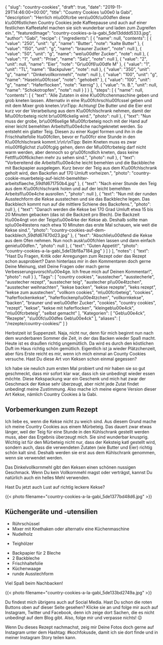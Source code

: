 {
    "slug": "country-cookies",
    "draft": true,
    "date": "2019-11-29T14:46:00+00:00",
    "title": "Country Cookies \u00e0 la Gabi",
    "description": "Herrlich m\u00fcrbe vers\u00fc\u00dfen diese k\u00f6stlichen Country Cookies jede Kaffeepause und auch auf einer festlichen Kaffeetafel machen sie sich wunderbar und laden zum Zugreifen ein.",
    "featuredImage": "country-cookies-a-la-gabi_5de13dddd5333.jpg",
    "author": "Gabi",
    "recipe": {
        "ingredients": [
            {
                "name": null,
                "contents": [
                    {
                        "value": "250",
                        "unit": "g",
                        "name": "Butter",
                        "note": "kalte Butter"
                    },
                    {
                        "value": "150",
                        "unit": "g",
                        "name": "brauner Zucker",
                        "note": null
                    },
                    {
                        "value": "50",
                        "unit": "g",
                        "name": "wei\u00dfer Zucker",
                        "note": null
                    },
                    {
                        "value": "1",
                        "unit": "Prise",
                        "name": "Salz",
                        "note": null
                    },
                    {
                        "value": "2",
                        "unit": null,
                        "name": "Eier",
                        "note": "Gr\u00f6\u00dfe M"
                    },
                    {
                        "value": "1",
                        "unit": "TL",
                        "name": "Backpulver",
                        "note": null
                    },
                    {
                        "value": "350",
                        "unit": "g",
                        "name": "Dinkelvollkornmehl",
                        "note": null
                    },
                    {
                        "value": "100",
                        "unit": "g",
                        "name": "Haseln\u00fcsse",
                        "note": "gehobelt"
                    },
                    {
                        "value": "100",
                        "unit": "g",
                        "name": "Haferflocken",
                        "note": "kernig"
                    },
                    {
                        "value": "n. B.",
                        "unit": null,
                        "name": "Schokotropfen",
                        "note": null
                    }
                ]
            }
        ],
        "steps": [
            {
                "name": null,
                "contents": [
                    {
                        "text": "Alle Zutaten in eine K\u00fcchenmaschine geben und grob kneten lassen. Alternativ in eine R\u00fchrsch\u00fcssel geben und mit dem Mixer grob kneten.\r\nTipp: Achtung! Die Butter und die Eier erst kurz vor der Verarbeitung aus dem K\u00fchlschrank nehmen, damit der M\u00fcrbeteig nicht br\u00f6ckelig wird.",
                        "photo": null
                    },
                    {
                        "text": "Nun muss der grobe, br\u00f6selige M\u00fcrbeteig noch mit der Hand auf einer leicht bemehlten Arbeitsfl\u00e4che nachgeknetet werden. So entsteht ein glatter Teig. Diesen zu einer Kugel formen und ihn in die Frischhaltefolie h\u00fcllen, bevor er f\u00fcr eine Stunde in den K\u00fchlschrank kommt.\r\n\r\nTipp: Beim Kneten muss es zwar m\u00f6glichst z\u00fcgig gehen, denn der M\u00fcrbeteig darf nicht warm werden, aber dennoch so gr\u00fcndlich kneten, dass keine Fettfl\u00f6ckchen mehr zu sehen sind.",
                        "photo": null
                    },
                    {
                        "text": "Vorbereitend die Arbeitsfl\u00e4che leicht bemehlen und die Backbleche mit Backpapier ausgelegen. Kurz bevor der Teig aus dem K\u00fchlschrank geholt wird, den Backofen auf 170 Umluft vorheizen.",
                        "photo": "country-cookie-muerbeteig-auf-leicht-bemehlter-arbeitsflaeche_59dfd671750b4.jpg"
                    },
                    {
                        "text": "Nach einer Stunde den Teig aus dem K\u00fchlschrank holen und auf der leicht bemehlten Arbeitsfl\u00e4che ausrollen.",
                        "photo": null
                    },
                    {
                        "text": "Nun mit der runden Ausstechform die Kekse ausstechen und sie das Backbleche legen. Das Backblech kommt nun auf die mittlere Schiene des Backofens.",
                        "photo": null
                    },
                    {
                        "text": "Danach werden die Kekse bei 170 Grad Umluft etwa 15 bis 20 Minuten gebacken (das ist die Backzeit pro Blech). Die Backzeit h\u00e4ngt  von der Teigst\u00e4rke der Kekse ab. Deshalb sollte man sp\u00e4testens nach etwa 10 Minuten das erste Mal schauen, wie weit die Kekse sind.",
                        "photo": "country-cookies-auf-dem-backblech_59dfd67470d23.jpg"
                    },
                    {
                        "text": "Abschlie\u00dfend die Kekse aus dem Ofen nehmen. Nun noch ausk\u00fchlen lassen und dann einfach genie\u00dfen.",
                        "photo": null
                    },
                    {
                        "text": "Guten Appetit!",
                        "photo": "country-cookies-a-la-gabi_5de13bf8a7184.jpg"
                    }
                ]
            }
        ],
        "notes": {
            "text": "Hast Du Fragen, Kritik oder Anregungen zum Rezept oder das Rezept schon ausprobiert? Dann hinterlass mir in den Kommentaren doch gerne Deine Meinung, stell Deine Fragen oder mach gerne Verbesserungsvorschl\u00e4ge. Ich freue mich auf Deinen Kommentar!",
            "photo": null
        }
    },
    "Tags": [
        "country cookies",
        "ausstecher",
        "ausstecherle",
        "ausstecher rezept",
        "ausstecher teig",
        "austecher pl\u00e4tzchen",
        "ausstecher weihnachten",
        "kekse backen",
        "kekse rezepte",
        "keks rezept",
        "kekse zum ausstechen",
        "vollkorn cookies",
        "m\u00fcrbeteig",
        "cookies",
        "haferflockenkekse",
        "haferflockenpl\u00e4tzchen",
        "vollkornkekse",
        "backen",
        "brauner und wei\u00dfer Zucker",
        "cookies",
        "country cookies",
        "rezept",
        "kekse",
        "kekse mit haferflocken",
        "kleingeb\u00e4ck",
        "m\u00fcrbeteig",
        "selbst gemacht"
    ],
    "Kategorien": [
        "Geb\u00e4ck",
        "Rezepte",
        "s\u00fc\u00dfes Geb\u00e4ck"
    ],
    "aliases": [
        "\/rezepte\/country-cookies\/"
    ]
}

Herbstzeit ist Suppenzeit. Naja, nicht nur, denn für mich beginnt nun nach dem wunderbaren Sommer die Zeit, in der das Backen wieder Spaß macht. Heute ist es draußen richtig ungemütlich. Da wird es durch den köstlichen Duft im Haus richtig schön gemütlich. Eigentlich ist ja wieder Plätzchenzeit, aber fürs Erste reicht es mir, wenn ich mich einmal an County Cookies versuche. Hast Du diese Art von Keksen schon einmal gegessen?

Ich habe sie neulich zum ersten Mal probiert und mir haben sie so gut geschmeckt, dass mir sofort klar war, dass ich sie unbedingt wieder essen möchte. Diese Kekspackung war ein Geschenk und mich hat zwar der Geschmack der Kekse sehr überzeugt, aber nicht jede Zutat findet unbedingt meine Zustimmung. Also mache ich meine eigene Version dieser Art Kekse, nämlich Country Cookies à la Gabi.

## Vorbemerkungen zum Rezept

Ich liebe es, wenn die Kekse nicht zu weich sind. Aus diesem Grund mache ich meine Country Cookies aus einem Mürbeteig. Das dauert zwar etwas länger, weil der Teig für eine Stunde in den Kühlschrank gestellt werden muss, aber das Ergebnis überzeugt mich. Sie sind wunderbar knusprig.
Wichtig ist für den Mürbeteig nicht nur, dass der Keksteig katl gestellt wird, sondern auch, dass die verwendeten Zutaten (wie Butter und Eier) richtig schön kalt sind. Deshalb werden sie erst aus dem Kühlschrank genommen, wenn sie verwendet werden.

Das Dinkelvollkornmehl gibt den Keksen einen schönen nussigen Geschmack. Wenn Du kein Vollkornmehl magst oder verträgst, kannst Du natürlich auch ein helles Mehl verwenden.

Hast Du jetzt auch Lust auf richtig leckere Kekse?

{{< photo filename="country-cookies-a-la-gabi_5de1377bd48d6.jpg" >}}


## Küchengeräte und -utensilien

 * Rührschüssel
 * Mixer mit Knethaken oder alternativ eine Küchenmaschine
 * Nudelholz
 - Teighölzer
 * Backpapier für 2 Bleche
 * 2 Backbleche
 * Frischhaltefolie
 * Küchenwaage 
 * runde Ausstechform

 Viel Spaß beim Nachbacken!

 {{< photo filename="country-cookies-a-la-gabi_5de133bd2749a.jpg"  >}}


 Du findest mich übrigens auch auf Social Media. Hast Du schon die roten Buttons oben auf dieser Seite gesehen? Klicke sie an und folge mir auch auf Instagram, Twitter und Facebook, denn ich zeige dort Sachen, die es nicht unbedingt auf dem Blog gibt. Also, folge mir und verpasse nichts! 😉

Wenn Du dieses Rezept nachmachst, zeig mir Deine Fotos doch gerne auf Instagram unter dem Hashtag: #kochfokusde, damit ich sie dort finde und in meiner Instagram Story teilen kann.